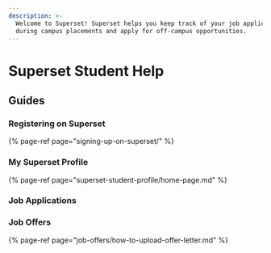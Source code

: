 ```yaml
---
description: >-
  Welcome to Superset! Superset helps you keep track of your job applications
  during campus placements and apply for off-campus opportunities.
---
```


# Superset Student Help

## Guides

### Registering on Superset

{% page-ref page="signing-up-on-superset/" %}

### My Superset Profile

{% page-ref page="superset-student-profile/home-page.md" %}

### Job Applications

### Job Offers

{% page-ref page="job-offers/how-to-upload-offer-letter.md" %}







